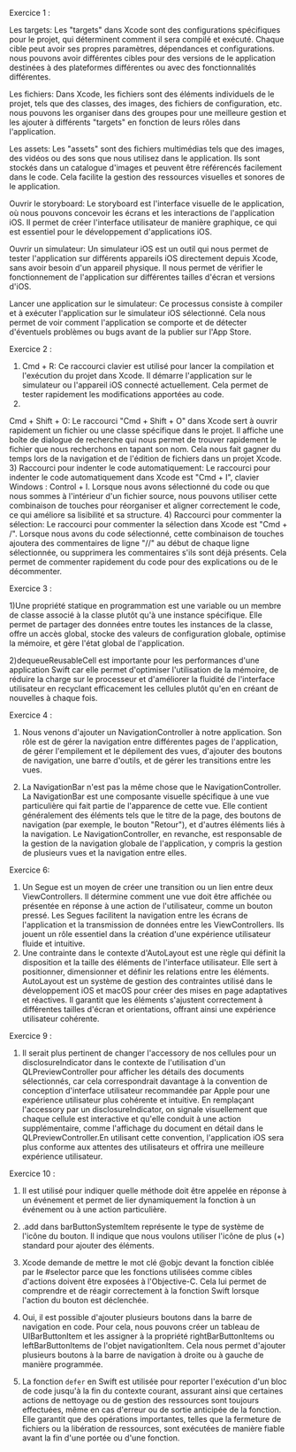 Exercice 1 :

Les targets: Les "targets" dans Xcode sont des configurations spécifiques pour le projet, qui déterminent comment il sera compilé et exécuté. Chaque cible peut avoir ses propres paramètres, dépendances et configurations. nous pouvons avoir différentes cibles pour des versions de le application destinées à des plateformes différentes ou avec des fonctionnalités différentes.

Les fichiers: Dans Xcode, les fichiers sont des éléments individuels de le projet, tels que des classes, des images, des fichiers de configuration, etc. nous pouvons les organiser dans des groupes pour une meilleure gestion et les ajouter à différents "targets" en fonction de leurs rôles dans l'application.

Les assets: Les "assets" sont des fichiers multimédias tels que des images, des vidéos ou des sons que nous utilisez dans le application. Ils sont stockés dans un catalogue d'images et peuvent être référencés facilement dans le code. Cela facilite la gestion des ressources visuelles et sonores de le application.

Ouvrir le storyboard: Le storyboard est l'interface visuelle de le application, où nous pouvons concevoir les écrans et les interactions de l'application iOS. Il permet de créer l'interface utilisateur de manière graphique, ce qui est essentiel pour le développement d'applications iOS.

Ouvrir un simulateur: Un simulateur iOS est un outil qui nous permet de tester l'application sur différents appareils iOS directement depuis Xcode, sans avoir besoin d'un appareil physique. Il nous permet de vérifier le fonctionnement de l'application sur différentes tailles d'écran et versions d'iOS.

Lancer une application sur le simulateur: Ce processus consiste à compiler et à exécuter l'application sur le simulateur iOS sélectionné. Cela nous permet de voir comment l'application se comporte et de détecter d'éventuels problèmes ou bugs avant de la publier sur l'App Store.


Exercice 2 : 

1) Cmd + R: Ce raccourci clavier est utilisé pour lancer la compilation et l'exécution du projet dans Xcode. Il démarre l'application sur le simulateur ou l'appareil iOS connecté actuellement. Cela permet de tester rapidement les modifications apportées au code.
2) 
Cmd + Shift + O: Le raccourci "Cmd + Shift + O" dans Xcode sert à ouvrir rapidement un fichier ou une classe spécifique dans le projet. Il affiche une boîte de dialogue de recherche qui nous permet de trouver rapidement le fichier que nous recherchons en tapant son nom. Cela nous fait gagner du temps lors de la navigation et de l'édition de fichiers dans un projet Xcode.
3)
Raccourci pour indenter le code automatiquement: Le raccourci pour indenter le code automatiquement dans Xcode est "Cmd + I", clavier Windows : Control + I. Lorsque nous avons sélectionné du code ou que nous sommes à l'intérieur d'un fichier source, nous pouvons utiliser cette combinaison de touches pour réorganiser et aligner correctement le code, ce qui améliore sa lisibilité et sa structure.
4)
Raccourci pour commenter la sélection: Le raccourci pour commenter la sélection dans Xcode est "Cmd + /". Lorsque nous avons du code sélectionné, cette combinaison de touches ajoutera des commentaires de ligne "//" au début de chaque ligne sélectionnée, ou supprimera les commentaires s'ils sont déjà présents. Cela permet de commenter rapidement du code pour des explications ou de le décommenter.

Exercice 3 : 

1)Une propriété statique en programmation est une variable ou un membre de classe associé à la classe plutôt qu'à une instance spécifique. Elle permet de partager des données entre toutes les instances de la classe, offre un accès global, stocke des valeurs de configuration globale, optimise la mémoire, et gère l'état global de l'application.



2)dequeueReusableCell est importante pour les performances d'une application Swift car elle permet d'optimiser l'utilisation de la mémoire, de réduire la charge sur le processeur et d'améliorer la fluidité de l'interface utilisateur en recyclant efficacement les cellules plutôt qu'en en créant de nouvelles à chaque fois.

Exercice 4 :

1) Nous venons d'ajouter un NavigationController à notre application. Son rôle est de gérer la navigation entre différentes pages de l'application, de gérer l'empilement et le dépilement des vues, d'ajouter des boutons de navigation, une barre d'outils, et de gérer les transitions entre les vues.
   
2) La NavigationBar n'est pas la même chose que le NavigationController. La NavigationBar est une composante visuelle spécifique à une vue particulière qui fait partie de l'apparence de cette vue. Elle contient généralement des éléments tels que le titre de la page, des boutons de navigation (par exemple, le bouton "Retour"), et d'autres éléments liés à la navigation. Le NavigationController, en revanche, est responsable de la gestion de la navigation globale de l'application, y compris la gestion de plusieurs vues et la navigation entre elles.

Exercice 6: 

1) Un Segue est un moyen de créer une transition ou un lien entre deux ViewControllers. Il détermine comment une vue doit être affichée ou présentée en réponse à une action de l'utilisateur, comme un bouton pressé. Les Segues facilitent la navigation entre les écrans de l'application et la transmission de données entre les ViewControllers. Ils jouent un rôle essentiel dans la création d'une expérience utilisateur fluide et intuitive.
2) Une contrainte dans le contexte d'AutoLayout est une règle qui définit la disposition et la taille des éléments de l'interface utilisateur. Elle sert à positionner, dimensionner et définir les relations entre les éléments. AutoLayout est un système de gestion des contraintes utilisé dans le développement iOS et macOS pour créer des mises en page adaptatives et réactives. Il garantit que les éléments s'ajustent correctement à différentes tailles d'écran et orientations, offrant ainsi une expérience utilisateur cohérente.

Exercice 9 :

1) Il serait plus pertinent de changer l'accessory de nos cellules pour un disclosureIndicator dans le contexte de l'utilisation d'un QLPreviewController pour afficher les détails des documents sélectionnés, car cela correspondrait davantage à la convention de conception d'interface utilisateur recommandée par Apple pour une expérience utilisateur plus cohérente et intuitive. En remplaçant l'accessory par un disclosureIndicator, on signale visuellement que chaque cellule est interactive et qu'elle conduit à une action supplémentaire, comme l'affichage du document en détail dans le QLPreviewController.En utilisant cette convention, l'application iOS sera plus conforme aux attentes des utilisateurs et offrira une meilleure expérience utilisateur.


Exercice 10 :

1) Il est utilisé pour indiquer quelle méthode doit être appelée en réponse à un événement et permet de lier dynamiquement la fonction à un événement ou à une action particulière.
   
2)  .add dans barButtonSystemItem représente le type de système de l'icône du bouton. Il indique que nous voulons utiliser l'icône de plus (+) standard pour ajouter des éléments.

3)  Xcode demande de mettre le mot clé @objc devant la fonction ciblée par le #selector parce que les fonctions utilisées comme cibles d'actions doivent être exposées à l'Objective-C. Cela lui permet de comprendre et de réagir correctement à la fonction Swift lorsque l'action du bouton est déclenchée.
   
4)  Oui, il est possible d'ajouter plusieurs boutons dans la barre de navigation en code. Pour cela, nous pouvons créer un tableau de UIBarButtonItem et les assigner à la propriété rightBarButtonItems ou leftBarButtonItems de l'objet navigationItem. Cela nous permet d'ajouter plusieurs boutons à la barre de navigation à droite ou à gauche de manière programmée.
   
5)  La fonction `defer` en Swift est utilisée pour reporter l'exécution d'un bloc de code jusqu'à la fin du contexte courant, assurant ainsi que certaines actions de nettoyage ou de gestion des ressources sont toujours effectuées, même en cas d'erreur ou de sortie anticipée de la fonction. Elle garantit que des opérations importantes, telles que la fermeture de fichiers ou la libération de ressources, sont exécutées de manière fiable avant la fin d'une portée ou d'une fonction.
